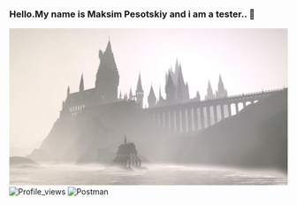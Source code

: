 ### Hello.My name is Maksim Pesotskiy and  i am a tester.. 👋
![Header](https://github.com/Pesotskiy-Maksim-QA/Pesotskiy-Maksim-QA/blob/main/assets/1614645669_10-p-fon-garri-potter-dlya-fotoshopa-11.jpg)
![Profile_views](https://komarev.com/ghpvc/?username=Pesotskiy-Maksim-QA&color=blue&style=plasyic)
![Postman](https://img.shields.io/badge/-Postman-000010?style=for-the-badge&logo=postman)
<!--
**Pesotskiy-Maksim-QA/Pesotskiy-Maksim-QA** is a ✨ _special_ ✨ repository because its `README.md` (this file) appears on your GitHub profile.

Here are some ideas to get you started:

- 🔭 I’m currently working on ...
- 🌱 I’m currently learning ...
- 👯 I’m looking to collaborate on ...
- 🤔 I’m looking for help with ...
- 💬 Ask me about ...
- 📫 How to reach me: ...
- 😄 Pronouns: ...
- ⚡ Fun fact: ...
-->
